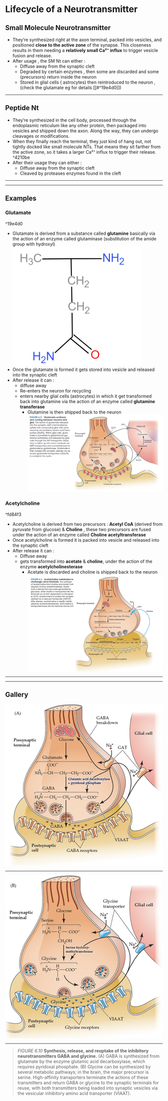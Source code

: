 # Lifecycle of a Neurotransmitter
## Small Molecule Neurotransmitter
* They’re synthesized right at the axon terminal, packed into vesicles, and positioned **close to the active zone** of the synapse. This closeness results in them needing a **relatively small Ca²⁺ influx** to trigger vesicle fusion and release.
* After usage , the SM Nt can either :
	* Diffuse away from the synaptic cleft
	* Degraded by certain enzymes , then some are discarded and some (precursors) return inside the neuron 
	* Stored in glial cells ( astrocytes)  then reintroduced to the neuron , (check the glutamate eg for details [[#^19e4d0]])
***
## Peptide Nt
* They’re synthesized in the cell body, processed through the endoplasmic reticulum like any other protein, then packaged into vesicles and shipped down the axon. Along the way, they can undergo cleavages or modifications.
* When they finally reach the terminal, they just kind of hang out, not tightly docked like small molecule NTs. That means they sit farther from the active zone, so it takes a larger Ca²⁺ influx to trigger their release. ^4210be
* After their usage they can either :
	* Diffuse away from the synaptic cleft
	* Cleaved by proteases enzymes found in the cleft 

***
***
## Examples 
### Glutamate 
^19e4d0
* Glutamate is derived from a substance called **glutamine** basically via the action of an enzyme called glutaminase (substitution of  the amide group with hydroxyl)![glutamine.png](./images/glutamine.png)
* Once the glutamate is formed it gets stored into vesicle and released into the synaptic cleft
* After release it can :
	* diffuse away 
	* Re-enters the neuron for recycling 
	* enters nearby glial cells (astrocytes) in which it get transformed back into glutamine via the action of an enzyme called **glutamine transferase** 
		* Glutamine is then shipped back to the neuron 
		![Pasted image 20250806180853.png](./images/Pasted%20image%2020250806180853.png)
### Acetylcholine 
^fd84f3
* Acetylcholine is derived from two precursors : **Acetyl CoA** (derived from pyruvate from glucose) & **Choline** , these two precursors are fused under the action of an enzyme called **Choline acetyltransferase** 
* Once acetylcholine is formed it is packed into vesicle and released into the synaptic cleft 
* After release it can :
	* Diffuse away 
	* gets transformed into **acetate** & **choline**, under the action of the enzyme **acetylcholinesterase** 
		* Acetate is discarded and choline is shipped back to the neuron 
		![Pasted image 20250806182334.png](./images/Pasted%20image%2020250806182334.png)

***
***
## Gallery 

![Pasted image 20250806182710.png](./images/Pasted%20image%2020250806182710.png)
***
![Pasted image 20250806182733.png](./images/Pasted%20image%2020250806182733.png)
***
> *FIGURE 6.10* **Synthesis, release, and reuptake of the inhibitory neurotransmitters GABA and glycine.**
> (A) GABA is synthesized from glutamate by the enzyme glutamic acid decarboxylase, which requires pyridoxal phosphate. (B) Glycine can be synthesized by several metabolic pathways; in the brain, the major precursor is serine. High-affinity transporters terminate the actions of these transmitters and return GABA or glycine to the synaptic terminals for reuse, with both transmitters being loaded into synaptic vesicles via the vesicular inhibitory amino acid transporter (VIAAT).